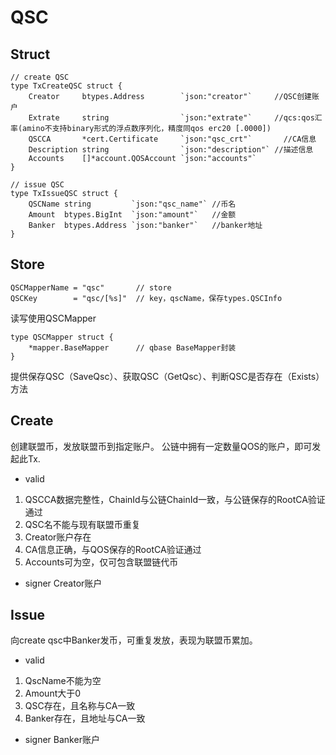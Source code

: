 # QSC

## Struct
```
// create QSC
type TxCreateQSC struct {
	Creator     btypes.Address        `json:"creator"`     //QSC创建账户
	Extrate     string                `json:"extrate"`     //qcs:qos汇率(amino不支持binary形式的浮点数序列化，精度同qos erc20 [.0000])
	QSCCA       *cert.Certificate     `json:"qsc_crt"`       //CA信息
	Description string                `json:"description"` //描述信息
	Accounts    []*account.QOSAccount `json:"accounts"`
}

// issue QSC
type TxIssueQSC struct {
	QSCName string         `json:"qsc_name"` //币名
	Amount  btypes.BigInt  `json:"amount"`   //金额
	Banker  btypes.Address `json:"banker"`   //banker地址
}
```

## Store
```
QSCMapperName = "qsc"       // store
QSCKey        = "qsc/[%s]"  // key，qscName，保存types.QSCInfo
```

读写使用QSCMapper
```
type QSCMapper struct {
	*mapper.BaseMapper      // qbase BaseMapper封装
}
```
提供保存QSC（SaveQsc）、获取QSC（GetQsc）、判断QSC是否存在（Exists）方法

## Create

创建联盟币，发放联盟币到指定账户。
公链中拥有一定数量QOS的账户，即可发起此Tx.

* valid
1. QSCCA数据完整性，ChainId与公链ChainId一致，与公链保存的RootCA验证通过
2. QSC名不能与现有联盟币重复
3. Creator账户存在
4. CA信息正确，与QOS保存的RootCA验证通过
5. Accounts可为空，仅可包含联盟链代币

* signer
Creator账户

## Issue

向create qsc中Banker发币，可重复发放，表现为联盟币累加。

* valid
1. QscName不能为空
2. Amount大于0
3. QSC存在，且名称与CA一致
4. Banker存在，且地址与CA一致

* signer
Banker账户